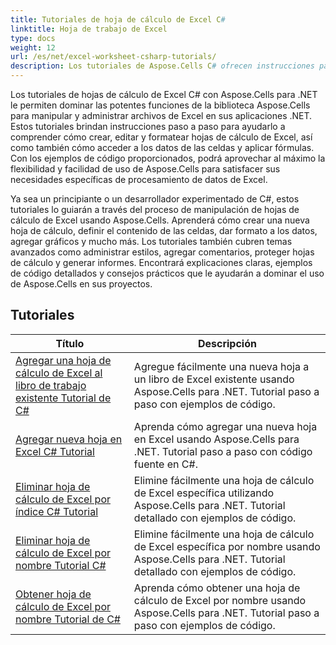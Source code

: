 ```yaml
---
title: Tutoriales de hoja de cálculo de Excel C#
linktitle: Hoja de trabajo de Excel
type: docs
weight: 12
url: /es/net/excel-worksheet-csharp-tutorials/
description: Los tutoriales de Aspose.Cells C# ofrecen instrucciones paso a paso para manipular hojas de cálculo de Excel con facilidad y eficiencia.
---
```

Los tutoriales de hojas de cálculo de Excel C# con Aspose.Cells para .NET le permiten dominar las potentes funciones de la biblioteca Aspose.Cells para manipular y administrar archivos de Excel en sus aplicaciones .NET. Estos tutoriales brindan instrucciones paso a paso para ayudarlo a comprender cómo crear, editar y formatear hojas de cálculo de Excel, así como también cómo acceder a los datos de las celdas y aplicar fórmulas. Con los ejemplos de código proporcionados, podrá aprovechar al máximo la flexibilidad y facilidad de uso de Aspose.Cells para satisfacer sus necesidades específicas de procesamiento de datos de Excel.

Ya sea un principiante o un desarrollador experimentado de C#, estos tutoriales lo guiarán a través del proceso de manipulación de hojas de cálculo de Excel usando Aspose.Cells. Aprenderá cómo crear una nueva hoja de cálculo, definir el contenido de las celdas, dar formato a los datos, agregar gráficos y mucho más. Los tutoriales también cubren temas avanzados como administrar estilos, agregar comentarios, proteger hojas de cálculo y generar informes. Encontrará explicaciones claras, ejemplos de código detallados y consejos prácticos que le ayudarán a dominar el uso de Aspose.Cells en sus proyectos.

## Tutoriales
| Título | Descripción |
| --- | --- | 
| [Agregar una hoja de cálculo de Excel al libro de trabajo existente Tutorial de C#](./add-excel-worksheet-to-existing-workbook-csharp-tutorial/) | Agregue fácilmente una nueva hoja a un libro de Excel existente usando Aspose.Cells para .NET. Tutorial paso a paso con ejemplos de código. |  
| [Agregar nueva hoja en Excel C# Tutorial](./add-new-sheet-in-excel-csharp-tutorial/) | Aprenda cómo agregar una nueva hoja en Excel usando Aspose.Cells para .NET. Tutorial paso a paso con código fuente en C#. |  
| [Eliminar hoja de cálculo de Excel por índice C# Tutorial](./delete-excel-worksheet-by-index-csharp-tutorial/) | Elimine fácilmente una hoja de cálculo de Excel específica utilizando Aspose.Cells para .NET. Tutorial detallado con ejemplos de código. |  
| [Eliminar hoja de cálculo de Excel por nombre Tutorial C#](./delete-excel-worksheet-by-name-csharp-tutorial/) | Elimine fácilmente una hoja de cálculo de Excel específica por nombre usando Aspose.Cells para .NET. Tutorial detallado con ejemplos de código. |  
| [Obtener hoja de cálculo de Excel por nombre Tutorial de C#](./get-excel-worksheet-by-name-csharp-tutorial/) | Aprenda cómo obtener una hoja de cálculo de Excel por nombre usando Aspose.Cells para .NET. Tutorial paso a paso con ejemplos de código. |  